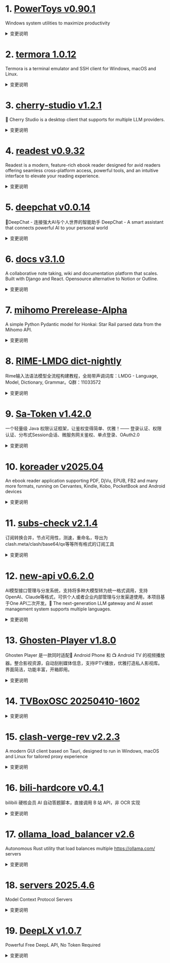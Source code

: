 
# 1. [PowerToys v0.90.1](https://github.com/microsoft/PowerToys/releases/tag/v0.90.1)  
Windows system utilities to maximize productivity
<details>
<summary>变更说明</summary>

This is a patch release to fix issues in v0.90.1 we deemed important for stability based on incoming rates. See [v0.90.0](https://github.com/microsoft/PowerToys/releases/tag/v0.90.0) for full release notes.

## Installer Hashes

[ptUserX64]: https://github.com/microsoft/PowerToys/releases/download/v0.90.1/PowerToysUserSetup-0.90.1-x64.exe 
[ptUserArm64]: https://github.com/microsoft/PowerToys/releases/download/v0.90.1/PowerToysUserSetup-0.90.1-arm64.exe 
[ptMachineX64]: https://github.com/microsoft/PowerToys/releases/download/v0.90.1/PowerToysSetup-0.90.1-x64.exe 
[ptMachineArm64]: https://github.com/microsoft/PowerToys/releases/download/v0.90.1/PowerToysSetup-0.90.1-arm64.exe
 
|  Description   | Filename | sha256 hash |
......  

</details>

# 2. [termora 1.0.12](https://github.com/TermoraDev/termora/releases/tag/1.0.12)  
Termora is a terminal emulator and SSH client for Windows, macOS and Linux.
<details>
<summary>变更说明</summary>

### New features/Updates

- Improve sync ()
- Support automatic sync ()
- Support X11 forwarding ()
- SSH support `ssh-agent` ()
- Support to set transparency ()
- Windows supports system tray ()
- Authentication support fallback ()
- SFTP file exists and prompts to overwrite ()
......  

</details>

# 3. [cherry-studio v1.2.1](https://github.com/CherryHQ/cherry-studio/releases/tag/v1.2.1)  
🍒 Cherry Studio is a desktop client that supports for multiple LLM providers.
<details>
<summary>变更说明</summary>

版本 v1.2.1 已发布，包含以下更新：

## 新功能
- 增加搜索服务的覆写功能。
- 更新并增加 Dangbei 小程序集成。

## 改进
- 改善 CustomCollapse 和 KnowledgeContent 的可折叠行为及 UI。
- 重构 ProviderSettings 界面。
- 重构重排序功能以提高可维护性。
......  

</details>

# 4. [readest v0.9.32](https://github.com/readest/readest/releases/tag/v0.9.32)  
Readest is a modern, feature-rich ebook reader designed for avid readers offering seamless cross-platform access, powerful tools, and an intuitive interface to elevate your reading experience.
<details>
<summary>变更说明</summary>

## Release Highlight
* No more resetting of font size and color when you apply custom book styles
* The underline and squiggly highlight decorations have been adjusted to sit neatly between text lines
* With more font options available, the font menu is no longer forced in-line
* LXGW WenKai TC is now part of our CJK font list

## What's Changed
* fix: don't reset all font-size and font color when override book style by @chrox in https://github.com/readest/readest/pull/842
* fix: position the underline and squiggly highlight decoration at the middle between text lines by @chrox in https://github.com/readest/readest/pull/845
* fix: don't inline the font menu if more options are available by @chrox in https://github.com/readest/readest/pull/846
......  

</details>

# 5. [deepchat v0.0.14](https://github.com/ThinkInAIXYZ/deepchat/releases/tag/v0.0.14)  
🐬DeepChat - 连接强大AI与个人世界的智能助手 DeepChat - A smart assistant that connects powerful AI to your personal world
<details>
<summary>变更说明</summary>

## 🚀 DeepChat 0.0.14 正式发布 | 重新定义你的 AI 对话体验！
—— 更强大，更灵活，更智能，开启高效沟通新高度 🌟

✨ 本次主要更新内容 ✨

- 替换 StreamableHTTP Transport 实现为官方实现版本，[streamableHttp.ts](https://github.com/modelcontextprotocol/typescript-sdk/blob/main/src/client/streamableHttp.ts)
- 修复了代码生成时候有概率不显示的问题
- 修复了 OpenAI o1 o3等推理模型的一系列问题
- 支持了法语
- 丰富了日志输出
......  

</details>

# 6. [docs v3.1.0](https://github.com/suitenumerique/docs/releases/tag/v3.1.0)  
A collaborative note taking, wiki and documentation platform that scales. Built with Django and React. Opensource alternative to Notion or Outline.
<details>
<summary>变更说明</summary>

## What's Changed

We can now overwrite Docs at runtime ! ✨
Some documentation about it [here](https://github.com/suitenumerique/docs/blob/main/docs/theming.md). 📜 
We provided a css example in the pull request, you can check it [here](https://github.com/suitenumerique/docs/pull/771) !

## Added

- 🚩(backend) add feature flag for the footer by @lunika 
- 🔧(backend) add view to manage footer json by @lunika 
......  

</details>

# 7. [mihomo Prerelease-Alpha](https://github.com/MetaCubeX/mihomo/releases/tag/Prerelease-Alpha)  
A simple Python Pydantic model for Honkai: Star Rail parsed data from the Mihomo API.
<details>
<summary>变更说明</summary>

Release created at  Fri Apr 11 09:28:32 CST 2025
Synchronize Alpha branch code updates, keeping only the latest version
<br>
[我应该下载哪个文件? / Which file should I download?](https://github.com/MetaCubeX/mihomo/wiki/FAQ)
[二进制文件筛选 / Binary file selector](https://metacubex.github.io/Meta-Docs/startup/#_1)
[查看文档 / Docs](https://metacubex.github.io/Meta-Docs/)
  

</details>

# 8. [RIME-LMDG dict-nightly](https://github.com/amzxyz/RIME-LMDG/releases/tag/dict-nightly)  
Rime输入法语法模型全流程构建教程，全局带声调词库：LMDG - Language, Model, Dictionary, Grammar。Q群：11033572
<details>
<summary>变更说明</summary>

- `cn_dicts.zip`：最新的中文词库文件。
  

</details>

# 9. [Sa-Token v1.42.0](https://github.com/dromara/Sa-Token/releases/tag/v1.42.0)  
一个轻量级 Java 权限认证框架，让鉴权变得简单、优雅！—— 登录认证、权限认证、分布式Session会话、微服务网关鉴权、单点登录、OAuth2.0
<details>
<summary>变更说明</summary>

- core: 
	- 新增: 新增 `API Key` 模块。   **[重要]**
	- 新增: 新增 `TOTP` 实现。   **[重要]**
	- 重构：重构 `TempToken` 模块，新增 value 反查 token 机制。   **[重要]**
	- 升级: 重构升级 `SaTokenContext` 上下文读写策略。   **[重要]**
	- 新增: 新增 Mock 上下文模块。   **[重要]**
	- 删除: 删除二级上下文模块。
	- 新增: 新增异步场景使用 demo。   **[重要]**
	- 新增: 新增 `Base32` 编码工具类。
	- 新增：新增 `CORS` 跨域策略处理函数，提供不同架构下统一的跨域处理方案。
......  

</details>

# 10. [koreader v2025.04](https://github.com/koreader/koreader/releases/tag/v2025.04)  
An ebook reader application supporting PDF, DjVu, EPUB, FB2 and many more formats, running on Cervantes, Kindle, Kobo, PocketBook and Android devices
<details>
<summary>变更说明</summary>

![full-moon](https://github.com/user-attachments/assets/4f5ab8e5-7dea-407a-9916-e9ed795e0197)

The [user guide](http://koreader.rocks/user_guide/) received a big update, full changelog [here](https://github.com/koreader/koreader/issues/11147#issuecomment-2751264200).

Dictionaries with images now automatically take the `res` folder as their point of departure (). This means you'll have to adjust your dictionary content scripts. If you're lucky you can simply delete them.

Various changes in plugins:

 -  `exporter` plugin drops support for memos and flomo. You can install them from https://github.com/koreader/contrib if they work for you as is but they won't receive support here.
 - `autofrontlight` plugin was removed.
......  

</details>

# 11. [subs-check v2.1.4](https://github.com/beck-8/subs-check/releases/tag/v2.1.4)  
订阅转换合并，节点可用性，测速，重命名，导出为clash.meta/clash/base64/qx等等所有格式的订阅工具
<details>
<summary>变更说明</summary>

## Changelog
* 0842ecf81f0c6f206c0accc5797e5e541ae53903 feat: add crontab
* 4d552666b5d2dc0daf54152fbf8658039284e615 op: 增加sub-store body 限制
* fdafb2b6f87712f84a09639cbd72dde82ddf580e qu ni ya de AI
* d41a7b910f06d60acf4d1b5b5a179ed756daebaf update ACL4SSR_Online_Full.yaml.

  

</details>

# 12. [new-api v0.6.2.0](https://github.com/QuantumNous/new-api/releases/tag/v0.6.2.0)  
AI模型接口管理与分发系统，支持将多种大模型转为统一格式调用，支持OpenAI、Claude等格式，可供个人或者企业内部管理与分发渠道使用，本项目基于One API二次开发。🍥 The next-generation LLM gateway and AI asset management system supports multiple languages.
<details>
<summary>变更说明</summary>

完善gemini函数调用

**Full Changelog**: https://github.com/QuantumNous/new-api/compare/v0.6.1.1...v0.6.2.0  

</details>

# 13. [Ghosten-Player v1.8.0](https://github.com/GhostenEditor/Ghosten-Player/releases/tag/v1.8.0)  
Ghosten Player 是一款同时适配📱 Android Phone 和 📺 Android TV 的视频播放器。整合影视资源，自动刮削媒体信息，支持IPTV播放，优雅打造私人影视库。 界面简洁，功能丰富，开箱即用。
<details>
<summary>变更说明</summary>

## 🎉 New Feature

1. 支持Jellyfin  
2. 增加默认全屏选项 
    设置➡️其他设置➡️自动横屏播放
3. 增加字幕样式设置
![Screenshot_20250408_130914](https://github.com/user-attachments/assets/19934945-94d5-4397-b90f-3d80574040a0)
4. IPTV增加EPG功能，需要m3u文件提供EPG的链接
![Screenshot_20250408_131425](https://github.com/user-attachments/assets/f9848ac5-3d0f-4932-a96e-69d9d85f54b4)
5. 增加搜索功能
......  

</details>

# 14. [TVBoxOSC 20250410-1602](https://github.com/o0HalfLife0o/TVBoxOSC/releases/tag/20250410-1602)  

<details>
<summary>变更说明</summary>

Credit: [q215613905](https://github.com/q215613905/TVBoxOS)
Commit: 11e76688d29ae3c127730bc1fc333fc703bb34e8
Changelog:
```
fix bug
fix首页站点缓存
fix上次提交引发的TV端筛选bug

```
  

</details>

# 15. [clash-verge-rev v2.2.3](https://github.com/clash-verge-rev/clash-verge-rev/releases/tag/v2.2.3)  
A modern GUI client based on Tauri, designed to run in Windows, macOS and Linux for tailored proxy experience
<details>
<summary>变更说明</summary>

## v2.2.3

| Dark                             | Light                             |
| -------------------------------- | --------------------------------- |
| ![预览](./docs/preview_dark.png) | ![预览](./docs/preview_light.png) |

#### 已知问题
 - 仅在Ubuntu 22.04/24.04，Fedora 41 **Gnome桌面环境** 做过简单测试，不保证其他其他Linux发行版可用，将在未来做进一步适配和调优
 - MacOS 自定义图标与速率显示推荐图标尺寸为 256x256。其他尺寸（可能）会导致不正常图标和速率间隙
 - MacOS 下 墙贴主要为浅色，Tray 图标深色时图标闪烁；彩色 Tray 速率颜色淡
......  

</details>

# 16. [bili-hardcore v0.4.1](https://github.com/Karben233/bili-hardcore/releases/tag/v0.4.1)  
bilibili 硬核会员 AI 自动答题脚本，直接调用 B 站 API，非 OCR 实现
<details>
<summary>变更说明</summary>

- 程序报错后不再退出
- 增加更多提示性的日志  

</details>

# 17. [ollama_load_balancer v2.6](https://github.com/Jerry-Terrasse/ollama_load_balancer/releases/tag/v2.6)  
Autonomous Rust utility that load balances multiple https://ollama.com/ servers
<details>
<summary>变更说明</summary>

This is the first release of `ollama_load_balancer` :rocket: :rocket: :rocket: 

## CHANGELOG

### 2.6

- feat: refactor timeout and performance mechanism, small requests are faster
- chore: add own README version
- chore: add TODO list
- chore: add release workflow with GitHub actions
......  

</details>

# 18. [servers 2025.4.6](https://github.com/modelcontextprotocol/servers/releases/tag/2025.4.6)  
Model Context Protocol Servers
<details>
<summary>变更说明</summary>

## Release : v2025.4.6
#
## Updated packages
- @modelcontextprotocol/server-github@2025.4.6
- @modelcontextprotocol/server-redis@2025.4.6
- @modelcontextprotocol/server-gitlab@2025.4.6
- @modelcontextprotocol/server-puppeteer@2025.4.6
- mcp-server-fetch@2025.4.6
  

</details>

# 19. [DeepLX v1.0.7](https://github.com/OwO-Network/DeepLX/releases/tag/v1.0.7)  
Powerful Free DeepL API, No Token Required
<details>
<summary>变更说明</summary>

## What's Changed
* chore(deps): bump golang.org/x/net from 0.33.0 to 0.36.0 by @dependabot in https://github.com/OwO-Network/DeepLX/pull/181
* refactor: make service exportable by @xjasonlyu in https://github.com/OwO-Network/DeepLX/pull/183

## New Contributors
* @xjasonlyu made their first contribution in https://github.com/OwO-Network/DeepLX/pull/183

**Full Changelog**: https://github.com/OwO-Network/DeepLX/compare/v1.0.6...v1.0.7  

</details>

